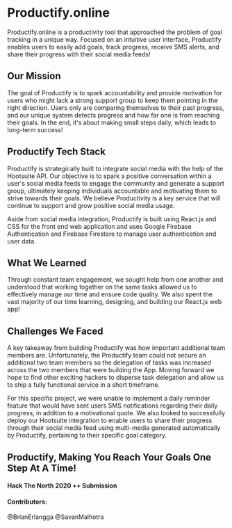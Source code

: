 # Productify.online

Productify.online is a productivity tool that approached the problem of goal tracking in a unique way. Focused on an intuitive user interface, Productify enables users to easily add goals, track progress, receive SMS alerts, and share their progress with their social media feeds! 

## Our Mission

The goal of Productify is to spark accountability and provide motivation for users who might lack a strong support group to keep them pointing in the right direction. Users only are comparing themselves to their past progress, and our unique system detects progress and how far one is from reaching their goals. In the end, it's about making small steps daily, which leads to long-term success!

## Productify Tech Stack

Productify is strategically built to integrate social media with the help of the Hootsuite API. Our objective is to spark a positive conversation within a user's social media feeds to engage the community and generate a support group, ultimately keeping individuals accountable and motivating them to strive towards their goals. We believe Productivity is a key service that will continue to support and grow positive social media usage.

Aside from social media integration, Productify is built using React.js and CSS for the front end web application and uses Google Firebase Authentication and Firebase Firestore to manage user authentication and user data. 

## What We Learned

Through constant team engagement, we sought help from one another and understood that working together on the same tasks allowed us to effectively manage our time and ensure code quality. We also spent the vast majority of our time learning, designing, and building our React.js web app!

## Challenges We Faced

A key takeaway from building Productify was how important additional team members are. Unfortunately, the Productify team could not secure an additional two team members so the delegation of tasks was increased across the two members that were building the App. Moving forward we hope to find other exciting hackers to disperse task delegation and allow us to ship a fully functional service in a short timeframe. 

For this specific project, we were unable to implement a daily reminder feature that would have sent users SMS notifications regarding their daily progress, in addition to a motivational quote. We also looked to successfully deploy our Hootsuite integration to enable users to share their progress through their social media feed using multi-media generated automatically by Productify, pertaining to their specific goal category. 

## Productify, Making You Reach Your Goals One Step At A Time!

#### Hack The North 2020 ++ Submission
#### Contributors:
@BrianErlangga
@SavanMalhotra
